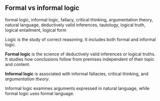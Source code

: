 ## Formal vs informal logic

formal logic, informal logic, fallacy, critical thinking, argumentation theory, natural language, deductively valid inferences, tautology, logical truth, logical entailment, logical form


Logic is the study of correct reasoning. It includes both formal and informal logic.

**Formal logic** is the science of deductively valid inferences or logical truths. It studies how conclusions follow from premises independent of their topic and content.

**Informal logic** is associated with informal fallacies, critical thinking, and *argumentation theory*.

Informal logic examines arguments expressed in natural language, while formal logic uses formal language.
